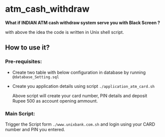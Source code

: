 # atm_cash_withdraw

**What if INDIAN ATM cash withdraw system serve you with Black Screen ?**

with above the idea the code is written in Unix shell script.

## How to use it?
### Pre-requisites: 
  - Create two table with below configuration in database by running `@database_Setting.sql`
  
  - Create you application details using script `./application_atm_card.sh`
  
     Above script will create your card number, PIN details and deposit Rupee 500 as account opening ammount. 

### Main Script: 
Trigger the Script form `./www.unixbank.com.sh` and login using your CARD number and PIN you entered. 
